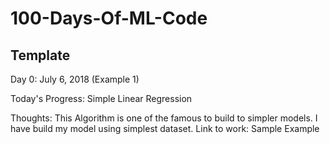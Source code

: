 # 100-Days-Of-ML-Code


## Template
Day 0: July 6, 2018 (Example 1)

Today's Progress: Simple Linear Regression

Thoughts: This Algorithm is one of the famous to build to simpler models. I have build my model using simplest dataset.
Link to work: Sample Example
